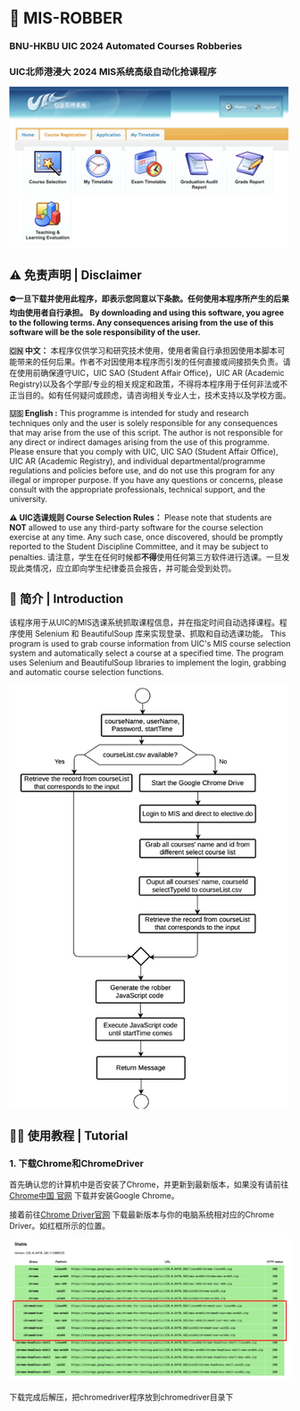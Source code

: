 # 🥷 MIS-ROBBER

### BNU-HKBU UIC 2024 Automated Courses Robberies
### UIC北师港浸大 2024 MIS系统高级自动化抢课程序

<img src="intro/mis.png" alt="mis" width="500"/>

## ⚠️ 免责声明 | Disclaimer

**⛔️一旦下载并使用此程序，即表示您同意以下条款。任何使用本程序所产生的后果均由使用者自行承担。**
**By downloading and using this software, you agree to the following terms. Any consequences arising from the use of this software will be the sole responsibility of the user.**

**🇨🇳 中文：** 本程序仅供学习和研究技术使用，使用者需自行承担因使用本脚本可能带来的任何后果。作者不对因使用本程序而引发的任何直接或间接损失负责。请在使用前确保遵守UIC，UIC SAO (Student Affair Office)，UIC AR (Academic Registry)以及各个学部/专业的相关规定和政策，不得将本程序用于任何非法或不正当目的。如有任何疑问或顾虑，请咨询相关专业人士，技术支持以及学校方面。 

**🇺🇸 English :** This programme is intended for study and research techniques only and the user is solely responsible for any consequences that may arise from the use of this script. The author is not responsible for any direct or indirect damages arising from the use of this programme. Please ensure that you comply with UIC, UIC SAO (Student Affair Office), UIC AR (Academic Registry), and individual departmental/programme regulations and policies before use, and do not use this program for any illegal or improper purpose. If you have any questions or concerns, please consult with the appropriate professionals, technical support, and the university.

**⚠️ UIC选课规则 Course Selection Rules：** Please note that students are **NOT** allowed to use any third-party software for the course selection exercise at any time. Any such case, once discovered, should be promptly reported to the Student Discipline Committee, and it may be subject to penalties. 请注意，学生在任何时候都**不得**使用任何第三方软件进行选课。一旦发现此类情况，应立即向学生纪律委员会报告，并可能会受到处罚。


## 📖 简介 | Introduction
该程序用于从UIC的MIS选课系统抓取课程信息，并在指定时间自动选择课程。程序使用 Selenium 和 BeautifulSoup 库来实现登录、抓取和自动选课功能。
This program is used to grab course information from UIC's MIS course selection system and automatically select a course at a specified time. The program uses Selenium and BeautifulSoup libraries to implement the login, grabbing and automatic course selection functions.

<img src="intro/flowdiagram.png" alt="flowdiagram" width="500"/>


## 🧑‍🏫 使用教程 | Tutorial

### 1. 下载Chrome和ChromeDriver
首先确认您的计算机中是否安装了Chrome，并更新到最新版本，如果没有请前往 [Chrome中国 官网](https://www.google.cn/intl/zh-CN/chrome/) 下载并安装Google Chrome。

接着前往[Chrome Driver官网](https://googlechromelabs.github.io/chrome-for-testing/) 下载最新版本与你的电脑系统相对应的Chrome Driver。如红框所示的位置。

<img src="intro/chromedriver.png" alt="chromedriver" width="700"/>

下载完成后解压，把chromedriver程序放到chromedriver目录下
